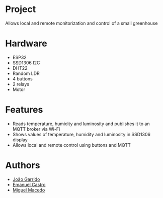 # Project

Allows local and remote monitorization and control of a small greenhouse 

# Hardware

* ESP32
* SSD1306 I2C
* DHT22
* Random LDR
* 4 buttons
* 2 relays
* Motor

# Features

* Reads temperature, humidity and luminosity and publishes it to an MQTT broker via Wi-Fi
* Shows values of temperature, humidity and luminosity in SSD1306 display
* Allows local and remote control using buttons and MQTT

# Authors

* [João Garrido](https://github.com/JoaoGarrido)
* [Emanuel Castro](https://github.com/EmanCastro)
* [Miguel Macedo](https://github.com/MiguelMMacedo)